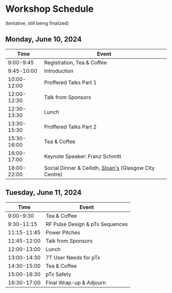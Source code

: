 # Workshop Schedule
(tentative, still being finalized)

## Monday, June 10, 2024

| Time | Event |
| ----------- | ----------- |
| 9:00-9:45 | Registration, Tea & Coffee |
| 9:45-10:00 | Introduction |
| 10:00-12:00 | Proffered Talks Part 1 | 
| 12:00-12:30 | Talk from Sponsors | 
| 12:30-13:30 | Lunch | 
| 13:30-15:30 | Proffered Talks Part 2 | 
| 15:30-16:00 | Tea & Coffee | 
| 16:00-17:00 | Keynote Speaker: Franz Schmitt | 
| 18:00-22:00 | Social Dinner & Ceilidh, [Sloan's](https://www.sloansglasgow.com/) (Glasgow City Centre) | 

## Tuesday, June 11, 2024

| Time | Event |
| ----------- | ----------- |
| 9:00-9:30 | Tea & Coffee |
| 9:30-11:15 | RF Pulse Design & pTx Sequences | 
| 11:15-11:45 | Power Pitches | 
| 11:45-12:00 | Talk from Sponsors | 
| 12:00-13:00 | Lunch | 
| 13:00-14:30 | 7T User Needs for pTx | 
| 14:30-15:00 | Tea & Coffee | 
| 15:00-16:30 | pTx Safety | 
| 16:30-17:00 | Final Wrap-up & Adjourn | 
